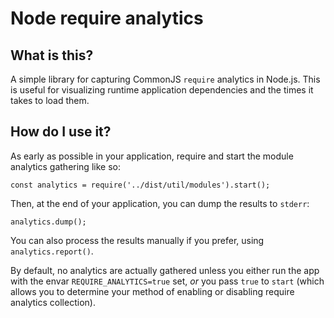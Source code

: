 # Node require analytics

## What is this?

A simple library for capturing CommonJS `require` analytics in Node.js.  This is useful for visualizing runtime application dependencies and the times it takes to load them.

## How do I use it?

As early as possible in your application, require and start the module analytics gathering like so:

```
const analytics = require('../dist/util/modules').start();
```

Then, at the end of your application, you can dump the results to `stderr`:

```
analytics.dump();
```

You can also process the results manually if you prefer, using `analytics.report()`.

By default, no analytics are actually gathered unless you either run the app with the envar `REQUIRE_ANALYTICS=true` set, _or_ you pass `true` to `start` (which allows you to determine your method of enabling or disabling require analytics collection).
